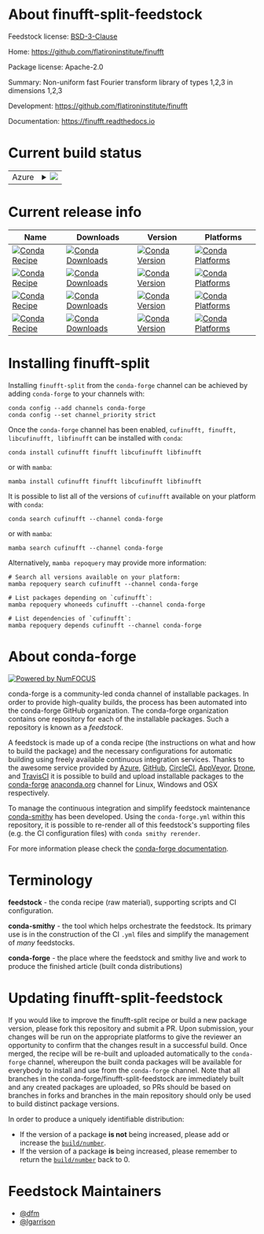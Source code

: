 About finufft-split-feedstock
=============================

Feedstock license: [BSD-3-Clause](https://github.com/conda-forge/finufft-split-feedstock/blob/main/LICENSE.txt)

Home: https://github.com/flatironinstitute/finufft

Package license: Apache-2.0

Summary: Non-uniform fast Fourier transform library of types 1,2,3 in dimensions 1,2,3

Development: https://github.com/flatironinstitute/finufft

Documentation: https://finufft.readthedocs.io

Current build status
====================


<table>
    
  <tr>
    <td>Azure</td>
    <td>
      <details>
        <summary>
          <a href="https://dev.azure.com/conda-forge/feedstock-builds/_build/latest?definitionId=22297&branchName=main">
            <img src="https://dev.azure.com/conda-forge/feedstock-builds/_apis/build/status/finufft-split-feedstock?branchName=main">
          </a>
        </summary>
        <table>
          <thead><tr><th>Variant</th><th>Status</th></tr></thead>
          <tbody><tr>
              <td>linux_64_c_stdlib_version2.12cuda_compilerNonecuda_compiler_versionNonecxx_compiler_version12</td>
              <td>
                <a href="https://dev.azure.com/conda-forge/feedstock-builds/_build/latest?definitionId=22297&branchName=main">
                  <img src="https://dev.azure.com/conda-forge/feedstock-builds/_apis/build/status/finufft-split-feedstock?branchName=main&jobName=linux&configuration=linux%20linux_64_c_stdlib_version2.12cuda_compilerNonecuda_compiler_versionNonecxx_compiler_version12" alt="variant">
                </a>
              </td>
            </tr><tr>
              <td>linux_64_c_stdlib_version2.17cuda_compilercuda-nvcccuda_compiler_version12.0cxx_compiler_version12</td>
              <td>
                <a href="https://dev.azure.com/conda-forge/feedstock-builds/_build/latest?definitionId=22297&branchName=main">
                  <img src="https://dev.azure.com/conda-forge/feedstock-builds/_apis/build/status/finufft-split-feedstock?branchName=main&jobName=linux&configuration=linux%20linux_64_c_stdlib_version2.17cuda_compilercuda-nvcccuda_compiler_version12.0cxx_compiler_version12" alt="variant">
                </a>
              </td>
            </tr><tr>
              <td>linux_64_c_stdlib_version2.17cuda_compilernvcccuda_compiler_version11.8cxx_compiler_version11</td>
              <td>
                <a href="https://dev.azure.com/conda-forge/feedstock-builds/_build/latest?definitionId=22297&branchName=main">
                  <img src="https://dev.azure.com/conda-forge/feedstock-builds/_apis/build/status/finufft-split-feedstock?branchName=main&jobName=linux&configuration=linux%20linux_64_c_stdlib_version2.17cuda_compilernvcccuda_compiler_version11.8cxx_compiler_version11" alt="variant">
                </a>
              </td>
            </tr><tr>
              <td>osx_64</td>
              <td>
                <a href="https://dev.azure.com/conda-forge/feedstock-builds/_build/latest?definitionId=22297&branchName=main">
                  <img src="https://dev.azure.com/conda-forge/feedstock-builds/_apis/build/status/finufft-split-feedstock?branchName=main&jobName=osx&configuration=osx%20osx_64_" alt="variant">
                </a>
              </td>
            </tr><tr>
              <td>osx_arm64</td>
              <td>
                <a href="https://dev.azure.com/conda-forge/feedstock-builds/_build/latest?definitionId=22297&branchName=main">
                  <img src="https://dev.azure.com/conda-forge/feedstock-builds/_apis/build/status/finufft-split-feedstock?branchName=main&jobName=osx&configuration=osx%20osx_arm64_" alt="variant">
                </a>
              </td>
            </tr><tr>
              <td>win_64_cuda_compiler_version11.8</td>
              <td>
                <a href="https://dev.azure.com/conda-forge/feedstock-builds/_build/latest?definitionId=22297&branchName=main">
                  <img src="https://dev.azure.com/conda-forge/feedstock-builds/_apis/build/status/finufft-split-feedstock?branchName=main&jobName=win&configuration=win%20win_64_cuda_compiler_version11.8" alt="variant">
                </a>
              </td>
            </tr><tr>
              <td>win_64_cuda_compiler_version12.0</td>
              <td>
                <a href="https://dev.azure.com/conda-forge/feedstock-builds/_build/latest?definitionId=22297&branchName=main">
                  <img src="https://dev.azure.com/conda-forge/feedstock-builds/_apis/build/status/finufft-split-feedstock?branchName=main&jobName=win&configuration=win%20win_64_cuda_compiler_version12.0" alt="variant">
                </a>
              </td>
            </tr><tr>
              <td>win_64_cuda_compiler_versionNone</td>
              <td>
                <a href="https://dev.azure.com/conda-forge/feedstock-builds/_build/latest?definitionId=22297&branchName=main">
                  <img src="https://dev.azure.com/conda-forge/feedstock-builds/_apis/build/status/finufft-split-feedstock?branchName=main&jobName=win&configuration=win%20win_64_cuda_compiler_versionNone" alt="variant">
                </a>
              </td>
            </tr>
          </tbody>
        </table>
      </details>
    </td>
  </tr>
</table>

Current release info
====================

| Name | Downloads | Version | Platforms |
| --- | --- | --- | --- |
| [![Conda Recipe](https://img.shields.io/badge/recipe-cufinufft-green.svg)](https://anaconda.org/conda-forge/cufinufft) | [![Conda Downloads](https://img.shields.io/conda/dn/conda-forge/cufinufft.svg)](https://anaconda.org/conda-forge/cufinufft) | [![Conda Version](https://img.shields.io/conda/vn/conda-forge/cufinufft.svg)](https://anaconda.org/conda-forge/cufinufft) | [![Conda Platforms](https://img.shields.io/conda/pn/conda-forge/cufinufft.svg)](https://anaconda.org/conda-forge/cufinufft) |
| [![Conda Recipe](https://img.shields.io/badge/recipe-finufft-green.svg)](https://anaconda.org/conda-forge/finufft) | [![Conda Downloads](https://img.shields.io/conda/dn/conda-forge/finufft.svg)](https://anaconda.org/conda-forge/finufft) | [![Conda Version](https://img.shields.io/conda/vn/conda-forge/finufft.svg)](https://anaconda.org/conda-forge/finufft) | [![Conda Platforms](https://img.shields.io/conda/pn/conda-forge/finufft.svg)](https://anaconda.org/conda-forge/finufft) |
| [![Conda Recipe](https://img.shields.io/badge/recipe-libcufinufft-green.svg)](https://anaconda.org/conda-forge/libcufinufft) | [![Conda Downloads](https://img.shields.io/conda/dn/conda-forge/libcufinufft.svg)](https://anaconda.org/conda-forge/libcufinufft) | [![Conda Version](https://img.shields.io/conda/vn/conda-forge/libcufinufft.svg)](https://anaconda.org/conda-forge/libcufinufft) | [![Conda Platforms](https://img.shields.io/conda/pn/conda-forge/libcufinufft.svg)](https://anaconda.org/conda-forge/libcufinufft) |
| [![Conda Recipe](https://img.shields.io/badge/recipe-libfinufft-green.svg)](https://anaconda.org/conda-forge/libfinufft) | [![Conda Downloads](https://img.shields.io/conda/dn/conda-forge/libfinufft.svg)](https://anaconda.org/conda-forge/libfinufft) | [![Conda Version](https://img.shields.io/conda/vn/conda-forge/libfinufft.svg)](https://anaconda.org/conda-forge/libfinufft) | [![Conda Platforms](https://img.shields.io/conda/pn/conda-forge/libfinufft.svg)](https://anaconda.org/conda-forge/libfinufft) |

Installing finufft-split
========================

Installing `finufft-split` from the `conda-forge` channel can be achieved by adding `conda-forge` to your channels with:

```
conda config --add channels conda-forge
conda config --set channel_priority strict
```

Once the `conda-forge` channel has been enabled, `cufinufft, finufft, libcufinufft, libfinufft` can be installed with `conda`:

```
conda install cufinufft finufft libcufinufft libfinufft
```

or with `mamba`:

```
mamba install cufinufft finufft libcufinufft libfinufft
```

It is possible to list all of the versions of `cufinufft` available on your platform with `conda`:

```
conda search cufinufft --channel conda-forge
```

or with `mamba`:

```
mamba search cufinufft --channel conda-forge
```

Alternatively, `mamba repoquery` may provide more information:

```
# Search all versions available on your platform:
mamba repoquery search cufinufft --channel conda-forge

# List packages depending on `cufinufft`:
mamba repoquery whoneeds cufinufft --channel conda-forge

# List dependencies of `cufinufft`:
mamba repoquery depends cufinufft --channel conda-forge
```


About conda-forge
=================

[![Powered by
NumFOCUS](https://img.shields.io/badge/powered%20by-NumFOCUS-orange.svg?style=flat&colorA=E1523D&colorB=007D8A)](https://numfocus.org)

conda-forge is a community-led conda channel of installable packages.
In order to provide high-quality builds, the process has been automated into the
conda-forge GitHub organization. The conda-forge organization contains one repository
for each of the installable packages. Such a repository is known as a *feedstock*.

A feedstock is made up of a conda recipe (the instructions on what and how to build
the package) and the necessary configurations for automatic building using freely
available continuous integration services. Thanks to the awesome service provided by
[Azure](https://azure.microsoft.com/en-us/services/devops/), [GitHub](https://github.com/),
[CircleCI](https://circleci.com/), [AppVeyor](https://www.appveyor.com/),
[Drone](https://cloud.drone.io/welcome), and [TravisCI](https://travis-ci.com/)
it is possible to build and upload installable packages to the
[conda-forge](https://anaconda.org/conda-forge) [anaconda.org](https://anaconda.org/)
channel for Linux, Windows and OSX respectively.

To manage the continuous integration and simplify feedstock maintenance
[conda-smithy](https://github.com/conda-forge/conda-smithy) has been developed.
Using the ``conda-forge.yml`` within this repository, it is possible to re-render all of
this feedstock's supporting files (e.g. the CI configuration files) with ``conda smithy rerender``.

For more information please check the [conda-forge documentation](https://conda-forge.org/docs/).

Terminology
===========

**feedstock** - the conda recipe (raw material), supporting scripts and CI configuration.

**conda-smithy** - the tool which helps orchestrate the feedstock.
                   Its primary use is in the construction of the CI ``.yml`` files
                   and simplify the management of *many* feedstocks.

**conda-forge** - the place where the feedstock and smithy live and work to
                  produce the finished article (built conda distributions)


Updating finufft-split-feedstock
================================

If you would like to improve the finufft-split recipe or build a new
package version, please fork this repository and submit a PR. Upon submission,
your changes will be run on the appropriate platforms to give the reviewer an
opportunity to confirm that the changes result in a successful build. Once
merged, the recipe will be re-built and uploaded automatically to the
`conda-forge` channel, whereupon the built conda packages will be available for
everybody to install and use from the `conda-forge` channel.
Note that all branches in the conda-forge/finufft-split-feedstock are
immediately built and any created packages are uploaded, so PRs should be based
on branches in forks and branches in the main repository should only be used to
build distinct package versions.

In order to produce a uniquely identifiable distribution:
 * If the version of a package **is not** being increased, please add or increase
   the [``build/number``](https://docs.conda.io/projects/conda-build/en/latest/resources/define-metadata.html#build-number-and-string).
 * If the version of a package **is** being increased, please remember to return
   the [``build/number``](https://docs.conda.io/projects/conda-build/en/latest/resources/define-metadata.html#build-number-and-string)
   back to 0.

Feedstock Maintainers
=====================

* [@dfm](https://github.com/dfm/)
* [@lgarrison](https://github.com/lgarrison/)

